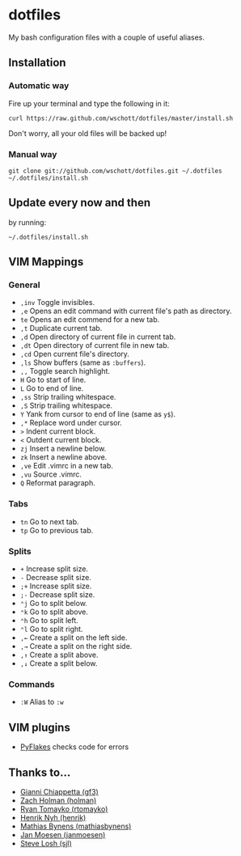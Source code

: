 # dotfiles

My bash configuration files with a couple of useful aliases.


## Installation

### Automatic way

Fire up your terminal and type the following in it:

	curl https://raw.github.com/wschott/dotfiles/master/install.sh

Don't worry, all your old files will be backed up!

### Manual way

	git clone git://github.com/wschott/dotfiles.git ~/.dotfiles
	~/.dotfiles/install.sh


## Update every now and then

by running:

	~/.dotfiles/install.sh


## VIM Mappings

### General

- `,inv` Toggle invisibles.
- `,e` Opens an edit command with current file's path as directory.
- `te` Opens an edit commend for a new tab.
- `,t` Duplicate current tab.
- `,d` Open directory of current file in current tab.
- `,dt` Open directory of current file in new tab.
- `,cd` Open current file's directory.
- `,ls` Show buffers (same as `:buffers`).
- `,,` Toggle search highlight.
- `H` Go to start of line.
- `L` Go to end of line.
- `,ss` Strip trailing whitespace.
- `,S` Strip trailing whitespace.
- `Y` Yank from cursor to end of line (same as `y$`).
- `,*` Replace word under cursor.
- `>` Indent current block.
- `<` Outdent current block.
- `zj` Insert a newline below.
- `zk` Insert a newline above.
- `,ve` Edit .vimrc in a new tab.
- `,vu` Source .vimrc.
- `Q` Reformat paragraph.

### Tabs

- `tn` Go to next tab.
- `tp` Go to previous tab.

### Splits

- `+` Increase split size.
- `-` Decrease split size.
- `;+` Increase split size.
- `;-` Decrease split size.
- `⌃j` Go to split below.
- `⌃k` Go to split above.
- `⌃h` Go to split left.
- `⌃l` Go to split right.
- `,←` Create a split on the left side.
- `,→` Create a split on the right side.
- `,↑` Create a split above.
- `,↓` Create a split below.

### Commands

- `:W` Alias to `:w`


## VIM plugins

- [PyFlakes](https://github.com/kevinw/pyflakes-vim) checks code for errors


## Thanks to...

- [Gianni Chiappetta (gf3)](https://github.com/gf3/dotfiles)
- [Zach Holman (holman)](https://github.com/holman/dotfiles)
- [Ryan Tomayko (rtomayko)](https://github.com/rtomayko/dotfiles)
- [Henrik Nyh (henrik)](https://github.com/henrik/dotfiles)
- [Mathias Bynens (mathiasbynens)](https://github.com/mathiasbynens/dotfiles)
- [Jan Moesen (janmoesen)](https://github.com/janmoesen/tilde)
- [Steve Losh (sjl)](https://bitbucket.org/sjl/dotfiles)
